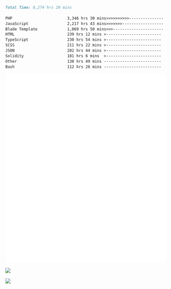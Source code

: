 <!--START_SECTION:waka-->

```markdown
Total Time: 8,274 hrs 20 mins

PHP                        3,346 hrs 30 mins>>>>>>>>>>---------------   39.78 %
JavaScript                 2,217 hrs 43 mins>>>>>>>------------------   26.36 %
Blade Template             1,069 hrs 50 mins>>>----------------------   12.72 %
HTML                       239 hrs 12 mins >------------------------   02.84 %
TypeScript                 230 hrs 54 mins >------------------------   02.74 %
SCSS                       211 hrs 22 mins >------------------------   02.51 %
JSON                       202 hrs 44 mins >------------------------   02.41 %
Solidity                   181 hrs 6 mins  >------------------------   02.15 %
Other                      138 hrs 49 mins -------------------------   01.65 %
Bash                       112 hrs 26 mins -------------------------   01.34 %
```

<!--END_SECTION:waka-->

![](https://raw.githubusercontent.com/DrMaxis/github-stats-transparent/output/generated/overview.svg)
![](https://raw.githubusercontent.com/DrMaxis/github-stats-transparent/output/generated/languages.svg)

![](https://git-readme-stats-drmaxis-projects.vercel.app/api?username=drmaxis&show_icons=true&theme=outrun&count_private=true&show=reviews,discussions_started,discussions_answered,prs_merged,prs_merged_percentage&custom_title=2024%20Github%20Rank)
 
<a href="https://count.getloli.com/"><img src="https://count.getloli.com/get/@:maxis-the-alchemist?theme=rule34"></a>
<!-- https://count.getloli.com/get/@alchemist?theme=rule34 -->
<br>
